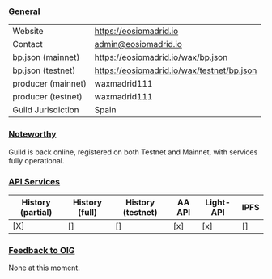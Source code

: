 ### <ins>General</ins>

|  |  |
| --- | --- |
| Website | https://eosiomadrid.io |
| Contact | admin@eosiomadrid.io |
| bp.json (mainnet) | https://eosiomadrid.io/wax/bp.json |
| bp.json (testnet) | https://eosiomadrid.io/wax/testnet/bp.json |
| producer (mainnet) | waxmadrid111 |
| producer (testnet) | waxmadrid111 |
| Guild Jurisdiction | Spain |

### <ins>Noteworthy</ins>

Guild is back online, registered on both Testnet and Mainnet, with services fully operational.

### <ins>API Services</ins>

| History (partial) | History (full) | History (testnet) | AA API | Light-API  | IPFS |
|--------|--------|--------|--------|--------|--------|
| [X] | [] | [] | [x] | [x] | [] 


### <ins>Feedback to OIG</ins>

None at this moment.
